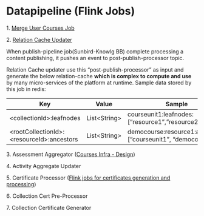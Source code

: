 # Datapipeline (Flink Jobs)

1\. [Merge User Courses Job](https://project-sunbird.atlassian.net/wiki/spaces/SLBB/pages/3129704449/SB-28061+Migrate+Merge-User-Courses+samza+to+flink+job)

2\. [Relation Cache Updater](https://project-sunbird.atlassian.net/wiki/spaces/SBDES/pages/1520042020/Course+Infra+-+Async+Jobs+-+Implementation+Design)

When publish-pipeline job(Sunbird-Knowlg BB) complete processing a content publishing, it pushes an event to post-publish-processor topic.

Relation Cache updater use this “post-publish-processor” as input and generate the below relation-cache **which is complex to compute and use** by many micro-services of the platform at runtime. Sample data stored by this job in redis:

| **Key**                                     | **Value**     | **Sample**                                                     |
| ------------------------------------------- | ------------- | -------------------------------------------------------------- |
| \<collectionId>:leafnodes                   | List\<String> | courseunit1:leafnodes: \[“resource1”,”resource2”,]             |
| \<rootCollectionId>:\<resourceId>:ancestors | List\<String> | democourse:resource1:ancestors: \[“courseunit1”, “democourse”] |

3\. Assessment Aggregator ([Courses Infra - Design](https://project-sunbird.atlassian.net/wiki/spaces/SBDES/pages/1493041222/Courses+Infra+-+Design))

4\. Activity Aggregate Updater

5\. Certificate Processor ([Flink jobs for certificates generation and processing](https://project-sunbird.atlassian.net/wiki/spaces/SBDES/pages/1782087720/Flink+jobs+for+certificates+generation+and+processing))

6\. Collection Cert Pre-Processor

7\. Collection Certificate Generator&#x20;



